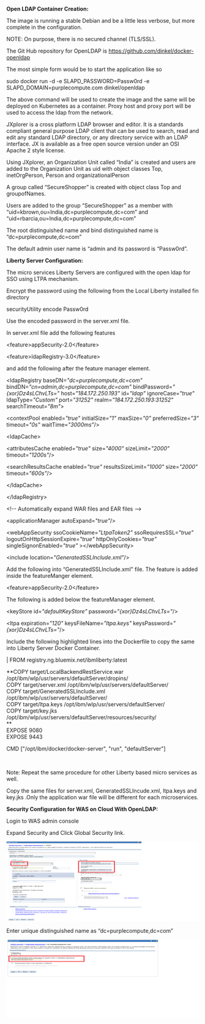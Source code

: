 **Open LDAP Container Creation:**

The image is running a stable Debian and be a little less verbose, but
more complete in the configuration.

NOTE: On purpose, there is no secured channel (TLS/SSL).

The Git Hub repository for OpenLDAP is https://github.com/dinkel/docker-openldap

The most simple form would be to start the application like so

sudo docker run -d -e SLAPD\_PASSWORD=Passw0rd -e
SLAPD\_DOMAIN=purplecompute.com dinkel/openldap

The above command will be used to create the image and the same will be
deployed on Kubernetes as a container. Proxy host and proxy port will be
used to access the ldap from the network.

JXplorer is a cross platform LDAP browser and editor. It is a standards
compliant general purpose LDAP client that can be used to search, read
and edit any standard LDAP directory, or any directory service with an
LDAP interface. JX is available as a free open source version under an
OSI Apache 2 style license.

Using JXplorer, an Organization Unit called “India” is created and users
are added to the Organization Unit as uid with object classes Top,
inetOrgPerson, Person and organizationalPerson

A group called “SecureShopper” is created with object class Top and
groupofNames.

Users are added to the group “SecureShopper” as a member with
“uid=kbrown,ou=India,dc=purplecompute,dc=com” and
“uid=rbarcia,ou=India,dc=purplecompute,dc=com”

The root distinguished name and bind distinguished name is
“dc=purplecompute,dc=com”

The default admin user name is “admin and its password is “Passw0rd”.

**Liberty Server Configuration:**

The micro services Liberty Servers are configured with the open ldap for
SSO using LTPA mechanism.

Encrypt the password using the following from the Local Liberty
installed fin directory

securityUtility encode Passw0rd

Use the encoded password in the server.xml file.

In server.xml file add the following features

&lt;feature&gt;appSecurity-2.0&lt;/feature&gt;

&lt;feature&gt;ldapRegistry-3.0&lt;/feature&gt;

and add the following after the feature manager element.

&lt;ldapRegistry baseDN=*"dc=purplecompute,dc=com"*
bindDN=*"cn=admin,dc=purplecompute,dc=com"*
bindPassword=*"{xor}Dz4sLChvLTs="* host=*"184.172.250.193"* id=*"ldap"*
ignoreCase=*"true"* ldapType=*"Custom"* port=*"31252"*
realm=*"184.172.250.193:31252"* searchTimeout=*"8m"*&gt;

&lt;contextPool enabled=*"true"* initialSize=*"1"* maxSize=*"0"*
preferredSize=*"3"* timeout=*"0s"* waitTime=*"3000ms"*/&gt;

&lt;ldapCache&gt;

&lt;attributesCache enabled=*"true"* size=*"4000"* sizeLimit=*"2000"*
timeout=*"1200s"*/&gt;

&lt;searchResultsCache enabled=*"true"* resultsSizeLimit=*"1000"*
size=*"2000"* timeout=*"600s"*/&gt;

&lt;/ldapCache&gt;

&lt;/ldapRegistry&gt;

&lt;!-- Automatically expand WAR files and EAR files --&gt;

&lt;applicationManager autoExpand=*"true"*/&gt;

&lt;webAppSecurity ssoCookieName=*"LtpaToken2"* ssoRequiresSSL=*"true"*
logoutOnHttpSessionExpire=*"true"* httpOnlyCookies=*"true"*
singleSignonEnabled=*"true"* &gt;&lt;/webAppSecurity&gt;

&lt;include location=*"GeneratedSSLInclude.xml"*/&gt;

Add the following into “GeneratedSSLInclude.xml” file. The feature is
added inside the featureManger element.

&lt;feature&gt;appSecurity-2.0&lt;/feature&gt;

The following is added below the featureManager element.

&lt;keyStore id=*"defaultKeyStore"* password=*"{xor}Dz4sLChvLTs="*/&gt;

&lt;ltpa expiration=*"120"* keysFileName=*"ltpa.keys"*
keysPassword=*"{xor}Dz4sLChvLTs="*/&gt;

Include the following highlighted lines into the Dockerfile to copy the
same into Liberty Server Docker Container.

| FROM registry.ng.bluemix.net/ibmliberty:latest                                                                                                             
                                                                                                                                                             
 **COPY target/LocalBackendRestService.war /opt/ibm/wlp/usr/servers/defaultServer/dropins/                                                                   
 COPY target/server.xml /opt/ibm/wlp/usr/servers/defaultServer/                                                                                              
 COPY target/GeneratedSSLInclude.xml /opt/ibm/wlp/usr/servers/defaultServer/                                                                                 
 COPY target/ltpa.keys /opt/ibm/wlp/usr/servers/defaultServer/                                                                                               
 COPY target/key.jks /opt/ibm/wlp/usr/servers/defaultServer/resources/security/                                                                              
 **                                                                                                                                                          
 EXPOSE 9080                                                                                                                                                 
 EXPOSE 9443                                                                                                                                                 
                                                                                                                                                             
 CMD \["/opt/ibm/docker/docker-server", "run", "defaultServer"\]                                                                                             
                                                                                                                                                             
                                                                                                                                                             
                                                                                                                                                             
 Note: Repeat the same procedure for other Liberty based micro services as well.                                                                             
                                                                                                                                                             
 Copy the same files for server.xml, GeneratedSSLIncude.xml, ltpa.keys and key.jks .Only the application war file will be different for each microservices.  
                                                                                                                                                             
**Security Configuration for WAS on Cloud With OpenLDAP:**
                                               
 Login to WAS admin console                                                                                                                                  
                                                                                                                                                             
 Expand Security and Click Global Security link.  
 
<img src="images/WAS_OpenLDAP_Custom_Config.png" width="623" height="208" />

Enter unique distinguished name as “dc=purplecompute,dc=com”

<img src="images/WAS_OpenLDAP_Custom_DN.png" width="623" height="208" />
